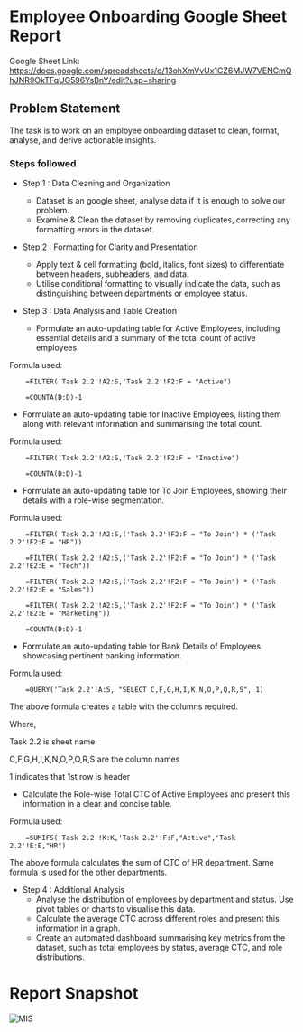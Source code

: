 # Employee Onboarding Google Sheet Report

Google Sheet Link: https://docs.google.com/spreadsheets/d/13ohXmVvUx1CZ6MJW7VENCmQhJNR9OkTFqUG596YsBnY/edit?usp=sharing

## Problem Statement

The task is to work on an employee onboarding dataset to clean, format, analyse, and derive actionable insights.


### Steps followed 

- Step 1 : Data Cleaning and Organization
  - Dataset is an google sheet, analyse data if it is enough to solve our problem.
  - Examine & Clean the dataset by removing duplicates, correcting any formatting errors in the dataset.

- Step 2 : Formatting for Clarity and Presentation
  - Apply text & cell formatting (bold, italics, font sizes) to differentiate between headers, subheaders, and data.
  - Utilise conditional formatting to visually indicate the data, such as distinguishing between departments or employee status.

- Step 3 : Data Analysis and Table Creation
  - Formulate an auto-updating table for Active Employees, including essential details and a summary of the total count of active employees.

Formula used:

        =FILTER('Task 2.2'!A2:S,'Task 2.2'!F2:F = "Active")
  
        =COUNTA(D:D)-1

  - Formulate an auto-updating table for Inactive Employees, listing them along with relevant information and summarising the total count.

Formula used:

        =FILTER('Task 2.2'!A2:S,'Task 2.2'!F2:F = "Inactive")

        =COUNTA(D:D)-1

  - Formulate an auto-updating table for To Join Employees, showing their details with a role-wise segmentation.

Formula used:

        =FILTER('Task 2.2'!A2:S,('Task 2.2'!F2:F = "To Join") * ('Task 2.2'!E2:E = "HR"))

        =FILTER('Task 2.2'!A2:S,('Task 2.2'!F2:F = "To Join") * ('Task 2.2'!E2:E = "Tech"))

        =FILTER('Task 2.2'!A2:S,('Task 2.2'!F2:F = "To Join") * ('Task 2.2'!E2:E = "Sales"))

        =FILTER('Task 2.2'!A2:S,('Task 2.2'!F2:F = "To Join") * ('Task 2.2'!E2:E = "Marketing"))

        =COUNTA(D:D)-1

  - Formulate an auto-updating table for Bank Details of Employees showcasing pertinent banking information.

Formula used:

        =QUERY('Task 2.2'!A:S, "SELECT C,F,G,H,I,K,N,O,P,Q,R,S", 1)

The above formula creates a table with the columns required.

Where,

Task 2.2 is sheet name

C,F,G,H,I,K,N,O,P,Q,R,S are the column names

1 indicates that 1st row is header


  - Calculate the Role-wise Total CTC of Active Employees and present this information in a clear and concise table.

Formula used:

        =SUMIFS('Task 2.2'!K:K,'Task 2.2'!F:F,"Active",'Task 2.2'!E:E,"HR")

The above formula calculates the sum of CTC of HR department. Same formula is used for the other departments.

- Step 4 : Additional Analysis
  - Analyse the distribution of employees by department and status. Use pivot tables or charts to visualise this data.
  - Calculate the average CTC across different roles and present this information in a graph.
  - Create an automated dashboard summarising key metrics from the dataset, such as total employees by status, average CTC, and role distributions.

 # Report Snapshot

![MIS](https://github.com/vinodsrawat/Vrinda-Strore-Annual-Excel-Report/assets/161686865/df1be047-e68c-4151-8d86-e15f00694ec8)
